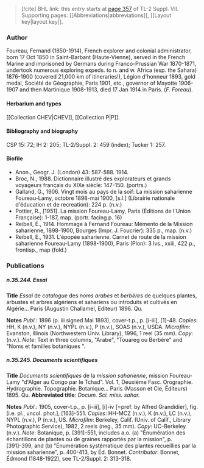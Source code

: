 > [!cite] BHL link: this entry starts at [page 357](https://www.biodiversitylibrary.org/item/103834#page/379/mode/1up) of TL-2 Suppl. VII.
> Supporting pages: [[Abbreviations|abbreviations]], [[Layout key|layout key]].

### Author

Foureau, Fernand (1850-1914), French explorer and colonial administrator, born 17 Oct 1850 in Saint-Barbant (Haute-Vienne), served in the French Marine and imprisoned by Germans during Franco-Prussian War 1870-1871, undertook numerous exploring expeds. to n. and w. Africa (esp. the Sahara) 1876-1900 (covered 21,000 km of itineraries!), Légion d'honneur 1893, gold medal, Société de Géographie, Paris 1901, etc., governor of Mayotte 1906-1907 and then Martinique 1908-1913, died 17 Jan 1914 in Paris. (*F. Foreau*).

#### Herbarium and types

[[Collection CHEV|CHEV]], [[Collection P|P]].

#### Bibliography and biography

CSP 15: 72; IH 2: 205; TL-2/Suppl. 2: 459 (index); Tucker 1: 257.

#### Biofile

- Anon., Geogr. J. (London) 43: 587-588. 1914.
- Broc, N., 1988. Dictionnaire illustré des explorateurs et grands voyageurs français du XIXe siècle: 147-150. (portrs.)
- Galland, G., 1906. Vingt mois au pays de la soif: La mission saharienne Foureau-Lamy, octobre 1898-mai 1900, \[s.l.\] (Librairie nationale d'éducation et de recreation): 224 p. (n.v.)
- Pottier, R., \[1951\]. La mission Foureau-Lamy, Paris (Éditions de l'Union Française): 1-187, map. (portr. facing p. 16)
- Reibell, É., 1914. Hommage à Fernand Foureau: Mémento de la Mission saharienne, 1898-1900, Bourges (Impr. J. Foucrier): 335 p., map. (n.v.)
- Reibell, E., 1931. L'épopée saharienne. Carnet de route de la mission saharienne Foureau-Lamy (1898-1900), Paris (Plon): 3 lvs., xxiii, 422 p., frontisp., map (fold.)

### Publications

##### n.35.244. Essai

**Title**
*Essai* de *catalogue* des *noms arabes* et *berbères* de quelques plantes, arbustes et arbres algériens et sahariens ou introduits et cultivés en Algérie... Paris (Augustin Challamel, Editeur) 1896. Qu.

**Notes**
*Publ*.: 1896 (p. iii signed Mai 1893), cover-t.p., p. \[i-iii\], \[1\]-48. *Copies*: HH, K (n.v.), NY (n.v.), NYPL (n.v.), P (n.v.), SOAS (n.v.), USDA. *Microfilm*: Evanston, Illinois (Northwestern Univ. Library), 1996, 1 reel (35 mm). *Copy*: (n.v.).
*Note*: Text in three columns, "Arabe", "Touareg ou Berbère" and "Noms et familles botaniques ".

##### n.35.245. Documents scientifiques

**Title**
*Documents scientifiques* de la *mission saharienne*, mission Foureau-Lamy "d'Alger au Congo par le Tchad". Vol. 1, Deuxième Fasc. Orographie. Hydrographie. Topographie. Botanique... Paris (Masson et Cie, Éditeurs) 1895. Qu.
**Abbreviated title**: *Docum. Sci. miss. sahar.*

**Notes**
*Publ*.: 1905, cover-t.p., p. \[i-iii\], \[i\]-iv \[=pref. by Alfred Grandidier\], fig. \[i.e. pl., uncol. phot.\], \[163\]-551. *Copies*: HH-MCZ (n.v.), K (n.v.), LC (n.v.), NYPL (n.v.), P (n.v.), US.
*Microfilm*: Berkeley, Calif. (Univ. of Calif., Library Photographic Service), 1982, 2 reels (neg., 35 mm). *Copy*: UC-Berkeley (n.v.).
*Note*: Botanique, p. \[391\]-551, includes a.o. (a) "Énumération des échantillons de plantes ou de graines rapportés par la mission", p. \[391\]-399, and (b) "Énumération systématique des plantes recueillies par la mission saharienne", p. 400-413, by Éd. Bonnet.
*Contributor*: Bonnet, Édmond (1848-1922), see TL-2/Suppl. 2: 313-318.

